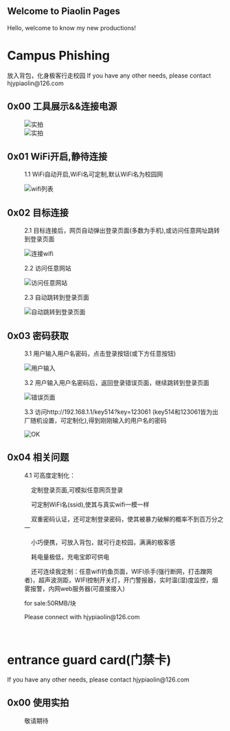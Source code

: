 ## Welcome to Piaolin Pages

Hello, welcome to know my new productions!
<h1>Campus Phishing</h1>
放入背包，化身极客行走校园    If you have any other needs, please contact hjypiaolin@126.com
<dl>
  
<dt><h2>0x00 工具展示&&连接电源</h2></dt>
<dd>
  <img src="https://raw.githubusercontent.com/piaolin/piaolin.github.io/master/11.jpg" title="实拍" />
  <br />
  <img src="https://raw.githubusercontent.com/piaolin/piaolin.github.io/master/22.jpg" title="实拍" /><br />
</dd>
  
<dt><h2>0x01 WiFi开启,静待连接</h2></dt>
<dd>
  <p>1.1 WiFi自动开启,WiFi名可定制,默认WiFi名为校园网</p>
  <img src="https://raw.githubusercontent.com/piaolin/piaolin.github.io/master/wifi_list.jpg" title="wifi列表" />
  <br />
</dd>

<dt><h2>0x02 目标连接</h2></dt>
<dd>
  <p>2.1 目标连接后，网页自动弹出登录页面(多数为手机),或访问任意网址跳转到登录页面</p>
  <img src="https://raw.githubusercontent.com/piaolin/piaolin.github.io/master/connected.jpg" title="连接wifi" /><br />
  <p>2.2 访问任意网站</p>
  <img src="https://raw.githubusercontent.com/piaolin/piaolin.github.io/master/1.jpg" title="访问任意网站" /><br />
  <p>2.3 自动跳转到登录页面</p>
  <img src="https://raw.githubusercontent.com/piaolin/piaolin.github.io/master/2.jpg" title="自动跳转到登录页面" /><br />
</dd>

<dt><h2>0x03 密码获取</h2></dt>
<dd>
  <p>3.1 用户输入用户名密码，点击登录按钮(或下方任意按钮)</p>
  <img src="https://raw.githubusercontent.com/piaolin/piaolin.github.io/master/3.jpg" title="用户输入" /><br />
  <p>3.2 用户输入用户名密码后，返回登录错误页面，继续跳转到登录页面</p>
  <img src="https://raw.githubusercontent.com/piaolin/piaolin.github.io/master/4.jpg" title="错误页面" /><br />
  <p>3.3 访问http://192.168.1.1/key514?key=123061 (key514和123061皆为出厂随机设置，可定制化),得到刚刚输入的用户名的密码</p>
  <img src="https://raw.githubusercontent.com/piaolin/piaolin.github.io/master/5.jpg" title="OK" /><br />
</dd>

<dt><h2>0x04 相关问题</h2></dt>
<dd>
  <p>4.1 可高度定制化：</p>
  <p>&nbsp;&nbsp;&nbsp;&nbsp;定制登录页面,可模拟任意网页登录</p>
  <p>&nbsp;&nbsp;&nbsp;&nbsp;可定制WiFi名(ssid),使其与真实wifi一模一样</p>
  <p>&nbsp;&nbsp;&nbsp;&nbsp;双重密码认证，还可定制登录密码，使其被暴力破解的概率不到百万分之一</p>
  <p>&nbsp;&nbsp;&nbsp;&nbsp;小巧便携，可放入背包，就可行走校园，满满的极客感</p>
  <p>&nbsp;&nbsp;&nbsp;&nbsp;耗电量极低，充电宝即可供电</p>
  <p><green>&nbsp;&nbsp;&nbsp;&nbsp;还可连续我定制：任意wifi钓鱼页面，WIFI杀手(强行断网，打击蹭网者)，超声波测距，WIFI控制开关灯，开门警报器，实时温(湿)度监控，烟雾报警，内网web服务器(可直接接入)</green></p>
  <p>for sale:<red>50RMB/块</red></p>
  <p>Please connect with hjypiaolin@126.com</p>
  <br />
</dd>

</dl>
<h1>entrance guard card(门禁卡)</h1>
If you have any other needs, please contact hjypiaolin@126.com
<dl>
<dt><h2>0x00 使用实拍</h2></dt>
  <dd>
    <p>敬请期待</p>
  <dd>
</dl>
